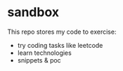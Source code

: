 sandbox
=======
This repo stores my code to exercise:
 - try coding tasks like leetcode
 - learn technologies
 - snippets & poc
